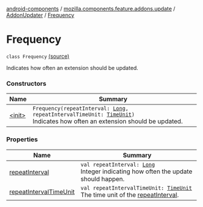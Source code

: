 [android-components](../../../index.md) / [mozilla.components.feature.addons.update](../../index.md) / [AddonUpdater](../index.md) / [Frequency](./index.md)

# Frequency

`class Frequency` [(source)](https://github.com/mozilla-mobile/android-components/blob/master/components/feature/addons/src/main/java/mozilla/components/feature/addons/update/AddonUpdater.kt#L137)

Indicates how often an extension should be updated.

### Constructors

| Name | Summary |
|---|---|
| [&lt;init&gt;](-init-.md) | `Frequency(repeatInterval: `[`Long`](https://kotlinlang.org/api/latest/jvm/stdlib/kotlin/-long/index.html)`, repeatIntervalTimeUnit: `[`TimeUnit`](https://developer.android.com/reference/java/util/concurrent/TimeUnit.html)`)`<br>Indicates how often an extension should be updated. |

### Properties

| Name | Summary |
|---|---|
| [repeatInterval](repeat-interval.md) | `val repeatInterval: `[`Long`](https://kotlinlang.org/api/latest/jvm/stdlib/kotlin/-long/index.html)<br>Integer indicating how often the update should happen. |
| [repeatIntervalTimeUnit](repeat-interval-time-unit.md) | `val repeatIntervalTimeUnit: `[`TimeUnit`](https://developer.android.com/reference/java/util/concurrent/TimeUnit.html)<br>The time unit of the [repeatInterval](repeat-interval.md). |
